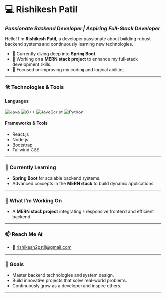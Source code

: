 # 💻 **Rishikesh Patil**  
### *Passionate Backend Developer | Aspiring Full-Stack Developer*  

Hello! I'm **Rishikesh Patil**, a developer passionate about building robust backend systems and continuously learning new technologies.  
- 🌱 Currently diving deep into **Spring Boot**.  
- 🚀 Working on a **MERN stack project** to enhance my full-stack development skills.  
- 🎯 Focused on improving my coding and logical abilities.  

---

### 🛠️ **Technologies & Tools**  

#### **Languages**  
 ![Java](https://img.shields.io/badge/Java-%23ED8B00.svg?style=for-the-badge&logo=java&logoColor=white)  ![C++](https://img.shields.io/badge/C%2B%2B-%2300599C.svg?style=for-the-badge&logo=c%2B%2B&logoColor=white)  ![JavaScript](https://img.shields.io/badge/JavaScript-%23F7DF1E.svg?style=for-the-badge&logo=javascript&logoColor=black)  ![Python](https://img.shields.io/badge/Python-%233776AB.svg?style=for-the-badge&logo=python&logoColor=white) 

#### **Frameworks & Tools**  
- React.js  
- Node.js  
- Bootstrap  
- Tailwind CSS  

---

### 🌱 **Currently Learning**  
- **Spring Boot** for scalable backend systems.  
- Advanced concepts in the **MERN stack** to build dynamic applications.  

---

### 🚀 **What I’m Working On**  
- A **MERN stack project** integrating a responsive frontend and efficient backend.  

---

### 📫 **Reach Me At**  
- 📧 [rishikesh2patil@gmail.com](mailto:rishikesh2patil@gmail.com)  

---

### 🌟 **Goals**  
- Master backend technologies and system design.  
- Build innovative projects that solve real-world problems.  
- Continuously grow as a developer and inspire others.  

---
